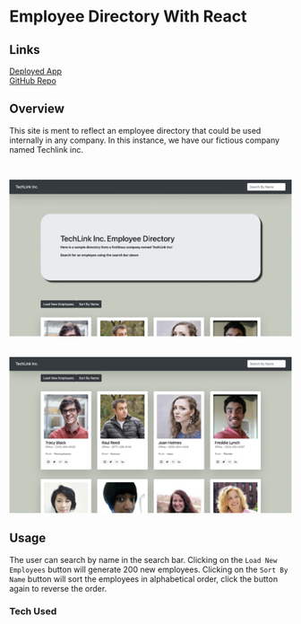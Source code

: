# Employee Directory With React

## Links  

[Deployed App](https://budget-tracker-app1.herokuapp.com/)  
[GitHub Repo](https://github.com/kylegrabski/React-Employee-Directory)  

## Overview  
This site is ment to reflect an employee directory that could be used internally in any company. In this instance, we have our fictious company named Techlink inc.  

<br>

![Main Page](/public/assets/img/top-screenshot.png)  
<br>  
![Bottom Page](/public/assets/img/bottom-screenshot.png)  


## Usage  
The user can search by name in the search bar. Clicking on the `Load New Employees` button will generate 200 new employees. Clicking on the `Sort By Name` button will sort the employees in alphabetical order, click the button again to reverse the order.  

### Tech Used 

